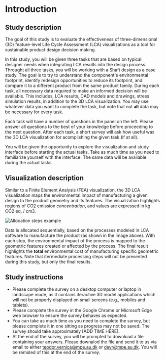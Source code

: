 # Introduction


## Study description

The goal of this study is to evaluate the effectiveness of three-dimensional (3D) feature-level Life Cycle Assessment (LCA) visualizations as a tool for sustainable product design decision making.

In this study, you will be given three tasks that are based on typical designer needs when integrating LCA results into the design process.
Throught all three tasks, you will be working with a Shaft design as a case study.
The goal is to try to understand the component's environmental footprint, identify redesign opportunities to reduce its footprint, and compare it to a different product from the same product family.
During each task, all necessary data required to make an informed decision will be available. 
This includes, LCA results, CAD models and drawings, stress simulation results, in addition to the 3D LCA visualization.
You may use whatever data you want to complete the task, but note that not **all** data may be necessary for every task.

Each task will have a number of questions in the panel on the left.
Please answer all questions to the best of your knowledge before proceeding to the next question.
After each task, a short survey will ask how useful was the 3D LCA visualization for acomplishing the given task (if at all).

You will be given the opportunity to explore the visualization and study interface before starting the actual tasks. Take as much time as you need to familiarize yourself with the interface. The same data will be available during the actual tasks.

## Visualization description

Similar to a Finite Element Analysis (FEA) visualization, the 3D LCA visualization maps the environmental impact of manufacturing a given design to the product geometry and its features. The visualization highlights regions of CO2 emission *concentration*, and values are expressed in kg CO2 eq. / cm3.

![Allocation steps example](assets/data/Figures/shaft-stages-example.png)

Data is allocated sequentially, based on the processes modeled in LCA software to manufacture the product (as shown in the image above). With each step, the environmental impact of the process is mapped to the geometric features created or affected by the process. The final result highlights the **total** environmental cost of manufacturing specific geometric features. Note that itermediate processing steps will not be presented during this study, but only the final results.



## Study instructions

+ Please complete the survey on a desktop computer or laptop in landscape mode, as it contains iteractive 3D model applications which will not be properly displayed on small screens (e.g., mobiles and tablets).
+ Please complete the survey in the Google Chrome or Microsoft Edge web browser to ensure the survey behaves as expected.
+ You can take as much time as you need to complete the survey, but please complete it in one sitting as progress may not be saved. The survey should take approximately [ADD TIME HERE].
+ At the end of the survey, you will be prompted to download a file containing your answers. Please downalod the file and send it to us via email to either [teodor.vernica@mpe.au.dk](mailto:teodor.vernica@mpe.au.dk) or [devr@mpe.au.dk](mailto:devr@mpe.au.dk). You will be remided of this at the end of the survey.